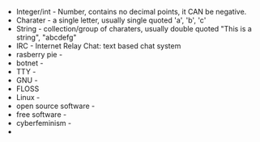 + Integer/int - Number, contains no decimal points, it CAN be negative.
+ Charater -  a single letter, usually single quoted 'a', 'b', 'c'
+ String - collection/group of charaters, usually double quoted "This is a string", "abcdefg"
+ IRC - Internet Relay Chat: text based chat system
+ rasberry pie -
+ botnet - 
+ TTY - 
+ GNU - 
+ FLOSS
+ Linux - 
+ open source software -
+ free software -
+ cyberfeminism -
+ 

